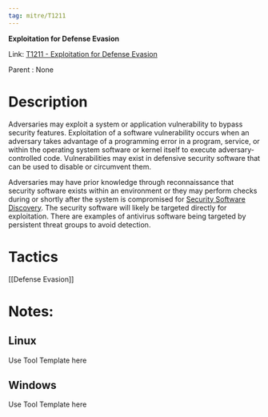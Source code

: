 ```yaml
---
tag: mitre/T1211
---
```


**Exploitation for Defense Evasion**

Link: [T1211 - Exploitation for Defense Evasion](https://attack.mitre.org/techniques/T1211)

Parent : None


# Description

Adversaries may exploit a system or application vulnerability to bypass security features. Exploitation of a software vulnerability occurs when an adversary takes advantage of a programming error in a program, service, or within the operating system software or kernel itself to execute adversary-controlled code. Vulnerabilities may exist in defensive security software that can be used to disable or circumvent them.

Adversaries may have prior knowledge through reconnaissance that security software exists within an environment or they may perform checks during or shortly after the system is compromised for [Security Software Discovery](https://attack.mitre.org/techniques/T1518/001). The security software will likely be targeted directly for exploitation. There are examples of antivirus software being targeted by persistent threat groups to avoid detection.

# Tactics


[[Defense Evasion]]


# Notes:

## Linux

Use Tool Template here

## Windows

Use Tool Template here
